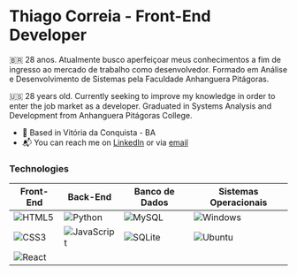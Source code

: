 
# Thiago Correia - Front-End Developer


🇧🇷
28 anos. Atualmente busco aperfeiçoar meus conhecimentos a fim de ingresso ao mercado de trabalho como desenvolvedor.
Formado em Análise e Desenvolvimento de Sistemas pela Faculdade Anhanguera Pitágoras.

🇺🇸
28 years old. Currently seeking to improve my knowledge in order to enter the job market as a developer.
Graduated in Systems Analysis and Development from Anhanguera Pitágoras College.

- 📍 Based in Vitória da Conquista - BA 
- 📬 You can reach me on [LinkedIn](https://linkedin.com/in/thiagoncorreia) or via [email](mailto:tcorreia.linux@gmail.com)


### Technologies

| Front-End | Back-End | Banco de Dados | Sistemas Operacionais |
|-----------|----------|----------------|------------------------|
| ![HTML5](https://img.shields.io/badge/HTML5-E34F26?style=for-the-badge&logo=html5&logoColor=white) | ![Python](https://img.shields.io/badge/python-3670A0?style=for-the-badge&logo=python&logoColor=ffdd54) | ![MySQL](https://img.shields.io/badge/MySQL-00000F?style=for-the-badge&logo=mysql&logoColor=white) | ![Windows](https://img.shields.io/badge/Windows-000?style=for-the-badge&logo=windows&logoColor=2CA5E0) |
| ![CSS3](https://img.shields.io/badge/CSS3-1572B6?style=for-the-badge&logo=css3&logoColor=white) | ![JavaScript](https://img.shields.io/badge/JavaScript-F7DF1E?style=for-the-badge&logo=javascript&logoColor=black) | ![SQLite](https://img.shields.io/badge/SQLite-000?style=for-the-badge&logo=sqlite&logoColor=07405E) | ![Ubuntu](https://img.shields.io/badge/Ubuntu-35495E?style=for-the-badge&logo=ubuntu&logoColor=2CA5E0) |
| ![React](https://img.shields.io/badge/React-20232A?style=for-the-badge&logo=react&logoColor=61DAFB) |  |  |  |
